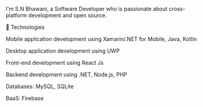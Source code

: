 I'm S.N Bhawani, a Software Developer who is passionate about cross-platform development and open source.

🚀 Technologies

Mobile application development using Xamarin/.NET for Mobile, Java, Kotlin

Desktop application development using UWP

Front-end development using React Js

Backend development using .NET, Node.js, PHP

Databases: MySQL, SQLite

BaaS: Firebase
